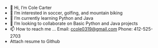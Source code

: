- 👋 Hi, I’m Cole Carter
- 👀 I’m interested in soccer, golfing, and mountain biking
- 🌱 I’m currently learning Python and Java
- 💞️ I’m looking to collaborate on Basic Python and Java projects
- 📫 How to reach me ... Email: ccole0319@gmail.com     Phone: 412-525-2703
- Attach resume to Github


<!---
ccole0319/ccole0319 is a ✨ special ✨ repository because its `README.md` (this file) appears on your GitHub profile.
You can click the Preview link to take a look at your changes.
--->
